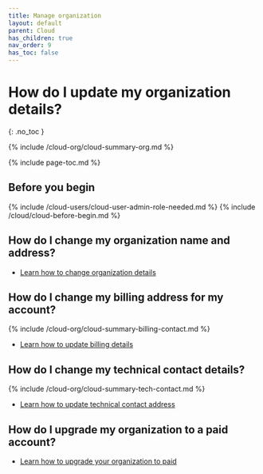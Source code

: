 ```yaml
---
title: Manage organization
layout: default
parent: Cloud
has_children: true
nav_order: 9
has_toc: false
---
```


# How do I update my organization details?
{: .no_toc }

{% include /cloud-org/cloud-summary-org.md %}

{% include page-toc.md %}

## Before you begin

{% include /cloud-users/cloud-user-admin-role-needed.md %}
{% include /cloud/cloud-before-begin.md %}

## How do I change my organization name and address?

* [Learn how to change organization details](/docs/cloud/cloud-org/cloud-org-address)

## How do I change my billing address for my account?

{% include /cloud-org/cloud-summary-billing-contact.md %}

* [Learn how to update billing details](/docs/cloud/cloud-org/cloud-org-update-billing)

## How do I change my technical contact details?

{% include /cloud-org/cloud-summary-tech-contact.md %}

* [Learn how to update technical contact address](/docs/cloud/cloud-org/cloud-org-update-tech-contact)

## How do I upgrade my organization to a paid account?

* [Learn how to upgrade your organization to paid](/docs/cloud/cloud-org/cloud-org-upgrade-to-paid)
